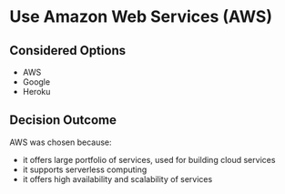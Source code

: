 # Use Amazon Web Services (AWS)

## Considered Options

* AWS
* Google
* Heroku

## Decision Outcome

AWS was chosen because:

- it offers large portfolio of services, used for building cloud services
- it supports serverless computing
- it offers high availability and scalability of services
